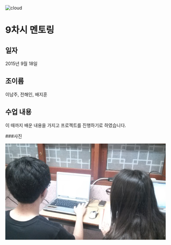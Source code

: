 ![cloud](http://cloud4good.com/wp-content/uploads/2012/01/cloud.jpg)

# 9차시 멘토링

## 일자
2015년 9월 18일

## 조이름
이남주, 전해인, 배지훈

## 수업 내용
 이 때까지 배운 내용을 가지고 프로젝트를 진행하기로 하였습니다.
 
###사진

![멘토링](/Mentoring/Winter_Camp_2016/Homework/Markdown/Mentoring_Snapshot.jpg)
